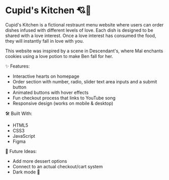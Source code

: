 # Cupid's Kitchen 💘🍰


Cupid's Kitchen is a fictional restraunt menu website where users can order dishes infused with different levels of love. 
Each dish is designed to be shared with a love interest. Once a love interest has consumed the food, they will instantly fall in love with you. 


This website was inspired by a scene in Descendant's, where Mal enchants cookies using a love potion to make Ben fall for her.  


✨ Features:
- Interactive hearts on homepage
- Order section with number, radio, slider text area inputs and a submit button 
- Animated buttons with hover effects  
- Fun checkout process that links to YouTube song 
- Responsive design (works on mobile & desktop)  


🛠 Built With:
- HTML5
- CSS3
- JavaScript
- Figma


🔮 Future Ideas:
- Add more dessert options  
- Connect to an actual checkout/cart system  
- Dark mode 🌙  
